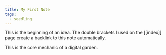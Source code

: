 ```yaml
---
title: My First Note
tags:
  - seedling
---
```


This is the beginning of an idea. The double brackets I used on the [[index]] page create a backlink to this note automatically.

This is the core mechanic of a digital garden.